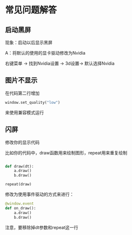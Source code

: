 # 常见问题解答

## 启动黑屏

现象：启动以后显示黑屏

A：将默认的使用的显卡驱动修改为Nvidia

右键菜单 -> 找到Nvidia设置 -> 3d设置-> 默认选择Nvidia


## 图片不显示

在代码第二行增加

```python
window.set_quality("low")
```

来使用兼容模式运行


## 闪屏

修改你的显示代码

比如你的代码中，draw函数用来绘制图形，repeat用来重复绘制

```python

def draw(dt):
    a.draw()
    b.draw()

repeat(draw)
```

修改为使用事件驱动的方式来进行：

```python
@window.event
def on_draw():
    a.draw()
    b.draw()

```

注意，要移除掉dt参数和repeat这一行